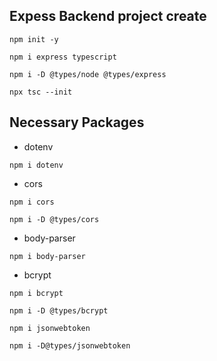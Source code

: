 ## Expess Backend project create
```
npm init -y
```
```
npm i express typescript 
```
```
npm i -D @types/node @types/express
```
```
npx tsc --init
```

## Necessary Packages 

- dotenv
```
npm i dotenv
```
- cors 
```
npm i cors
```
```
npm i -D @types/cors
```
- body-parser
```
npm i body-parser
```
- bcrypt
```
npm i bcrypt
```
```
npm i -D @types/bcrypt
```
```
npm i jsonwebtoken
```
```
npm i -D@types/jsonwebtoken
```
